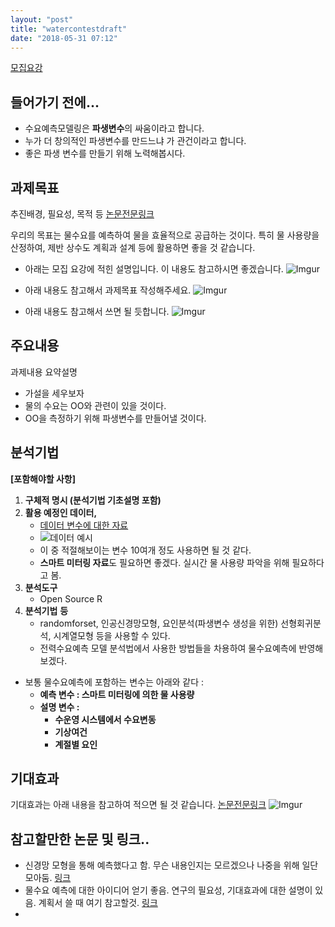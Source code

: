 ```yaml
---
layout: "post"
title: "watercontestdraft"
date: "2018-05-31 07:12"
---
```


[모집요강](https://www.kwater.or.kr/news/sub02/bigdata/guidPage.do?s_mid=1792)

## 들어가기 전에...
- 수요예측모델링은 **파생변수**의 싸움이라고 합니다.
- 누가 더 창의적인 파생변수를 만드느냐 가 관건이라고 합니다.
- 좋은 파생 변수를 만들기 위해 노력해봅시다.


## 과제목표
추진배경, 필요성, 목적 등  [논문전문링크](https://www.dropbox.com/s/usksz5ry5bflfoz/%EB%AC%BC%EC%88%98%EC%9A%94%20%EC%98%88%EC%B8%A1%ED%95%98%EB%8A%94%20%EB%B0%A9%EB%B2%95%EC%97%90%20%EB%8C%80%ED%95%B4%20%EC%84%A4%EB%AA%85%ED%95%9C%20%EC%A2%8B%EC%9D%80%20%EA%B8%80.pdf?dl=0)

우리의 목표는 물수요를 예측하여 물을 효율적으로 공급하는 것이다. 특히 물 사용량을 산정하여, 제반 상수도 계획과 설계 등에 활용하면 좋을 것 같습니다.

- 아래는 모집 요강에 적힌 설명입니다. 이 내용도 참고하시면 좋겠습니다.
![Imgur](https://i.imgur.com/VrdnMUN.png)

- 아래 내용도 참고해서 과제목표 작성해주세요.
![Imgur](https://i.imgur.com/zfLkzHl.png)

- 아래 내용도 참고해서 쓰면 될 듯합니다.
![Imgur](https://i.imgur.com/dxrn2Ym.png)

## 주요내용
과제내용 요약설명

- 가설을 세우보자
- 물의 수요는 OO와 관련이 있을 것이다.
- OO을 측정하기 위해 파생변수를 만들어낼 것이다.


## 분석기법
**[포함해야할 사항]**

1. **구체적 명시 (분석기법 기초설명 포함)**
2. **활용 예정인 데이터,**
    +  [데이터 변수에 대한 자료](https://www.kwater.or.kr/gov3/sub03/annoView.do?seq=2308&s_mid=1664)
    +  ![데이터 예시](https://i.imgur.com/tHioazZ.png)
    + 이 중 적절해보이는 변수 10여개 정도 사용하면 될 것 같다.
    + **스마트 미터링 자료**도 필요하면 좋겠다. 실시간 물 사용량 파악을 위해 필요하다고 봄.
3. **분석도구**
    + Open Source R
4. **분석기법** **등**
    + randomforset, 인공신경망모형, 요인분석(파생변수 생성을 위한) 선형회귀분석, 시계열모형 등을 사용할 수 있다.
    + 전력수요예측 모델 분석법에서 사용한 방법들을 차용하여 물수요예측에 반영해보겠다.





- 보통 물수요예측에 포함하는 변수는 아래와 같다 :
    - **예측 변수 : 스마트 미터링에 의한 물 사용량**
    - **설명 변수 :**
      - **수운영 시스템에서 수요변동**
      - **기상여건**
      - **계절별 요인**



## 기대효과

기대효과는 아래 내용을 참고하여 적으면 될 것 같습니다.  [논문전문링크](https://www.dropbox.com/s/usksz5ry5bflfoz/%EB%AC%BC%EC%88%98%EC%9A%94%20%EC%98%88%EC%B8%A1%ED%95%98%EB%8A%94%20%EB%B0%A9%EB%B2%95%EC%97%90%20%EB%8C%80%ED%95%B4%20%EC%84%A4%EB%AA%85%ED%95%9C%20%EC%A2%8B%EC%9D%80%20%EA%B8%80.pdf?dl=0)
![Imgur](https://i.imgur.com/bAdY1kN.png)


## 참고할만한 논문 및 링크..
- 신경망 모형을 통해 예측했다고 함. 무슨 내용인지는 모르겠으나 나중을 위해 일단 모아둠. [링크](https://patents.google.com/patent/KR100540009B1/ko)
- 물수요 예측에 대한 아이디어 얻기 좋음. 연구의 필요성, 기대효과에 대한 설명이 있음. 계획서 쓸 때 여기 참고할것. [링크](https://patents.google.com/patent/KR101139161B1/ko)
-
